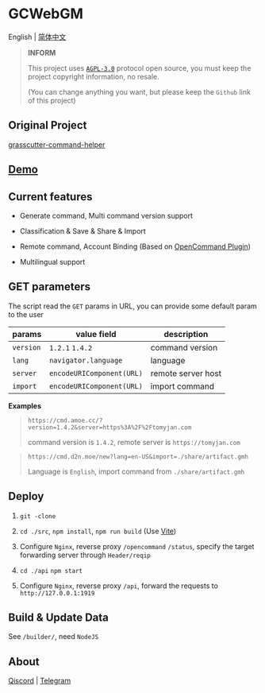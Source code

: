 # GCWebGM

English | [简体中文](https://github.com/TomyJan/GCWebGM/blob/master/README.md)

> **INFORM**
>
> This project uses [`AGPL-3.0`](https://github.com/Dituon/grasscutter-command-helper/blob/main/LICENSE) protocol open source, you must keep the project copyright information, no resale.
>
> (You can change anything you want, but please keep the `Github` link of this project)

## Original Project 

[grasscutter-command-helper](https://github.com/Dituon/grasscutter-command-helper) 

## [Demo](https://cmd.amoe.cc/)

## Current features

- Generate command, Multi command version support

- Classification & Save & Share & Import

- Remote command, Account Binding (Based on [OpenCommand Plugin](https://github.com/jie65535/gc-opencommand-plugin))

- Multilingual support

## GET parameters

The script read the `GET` params in URL, you can provide some default param to the user

| params    | value field               | description        |
| --------- | ------------------------- | ------------------ |
| `version` | `1.2.1` `1.4.2`           | command version    |
| `lang`    | `navigator.language`      | language           |
| `server`  | `encodeURIComponent(URL)` | remote server host |
| `import`  | `encodeURIComponent(URL)` | import command     |

**Examples**

> `https://cmd.amoe.cc/?version=1.4.2&server=https%3A%2F%2Ftomyjan.com`
> 
> command version is `1.4.2`, remote server is `https://tomyjan.com`

> `https://cmd.d2n.moe/new?lang=en-US&import=./share/artifact.gmh`
>
> Language is `English`, import command from `./share/artifact.gmh`

## Deploy

1. `git -clone`

2. `cd ./src`, `npm install`, `npm run build` (Use [Vite](https://github.com/vitejs/vite))

3. Configure `Nginx`, reverse proxy `/opencommand` `/status`, specify the target forwarding server through `Header/reqip`
   
4. `cd ./api` `npm start`
   
5. Configure `Nginx`, reverse proxy `/api`, forward the requests to `http://127.0.0.1:1919`

## Build & Update Data

See `/builder/`, need `NodeJS`

## About 

[Qiscord](https://qiscord.tomys.top) | [Telegram](https://TomyJan_Channel.t.me) 
